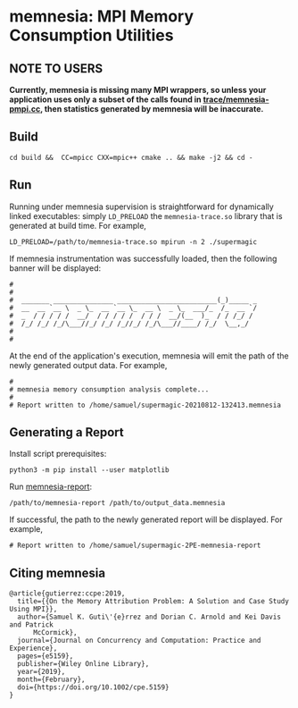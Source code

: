 # memnesia: MPI Memory Consumption Utilities

## NOTE TO USERS
**Currently, memnesia is missing many MPI wrappers, so unless your application
uses only a subset of the calls found in
[trace/memnesia-pmpi.cc](trace/memnesia-pmpi.cc), then statistics generated by
memnesia will be inaccurate.**

## Build
```
cd build &&  CC=mpicc CXX=mpic++ cmake .. && make -j2 && cd -
```

## Run
Running under memnesia supervision is straightforward for dynamically linked
executables: simply `LD_PRELOAD` the `memnesia-trace.so` library that is
generated at build time.
For example,
```
LD_PRELOAD=/path/to/memnesia-trace.so mpirun -n 2 ./supermagic
```

If memnesia instrumentation was successfully loaded, then the following
banner will be displayed:
```
#
#
#  _______ _______________ _________________________(_)_____ _
#  __  __ `__ \  _ \_  __ `__ \_  __ \  _ \_  ___/_  /_  __ `/
#  _  / / / / /  __/  / / / / /  / / /  __/(__  )_  / / /_/ /
#  /_/ /_/ /_/\___//_/ /_/ /_//_/ /_/\___//____/ /_/  \__,_/
#
#
```

At the end of the application's execution, memnesia will emit the path of the
newly generated output data. For example,
```
#
# memnesia memory consumption analysis complete...
#
# Report written to /home/samuel/supermagic-20210812-132413.memnesia
```

## Generating a Report

Install script prerequisites:
```shell
python3 -m pip install --user matplotlib
```

Run [memnesia-report](utils/memnesia-report):
```shell
/path/to/memnesia-report /path/to/output_data.memnesia
```

If successful, the path to the newly generated report will be displayed.  For
example,
```
# Report written to /home/samuel/supermagic-2PE-memnesia-report
```

## Citing memnesia

```
@article{gutierrez:ccpe:2019,
  title={{On the Memory Attribution Problem: A Solution and Case Study Using MPI}},
  author={Samuel K. Guti\'{e}rrez and Dorian C. Arnold and Kei Davis and Patrick
      McCormick},
  journal={Journal on Concurrency and Computation: Practice and Experience},
  pages={e5159},
  publisher={Wiley Online Library},
  year={2019},
  month={February},
  doi={https://doi.org/10.1002/cpe.5159}
}
```
